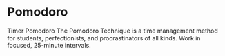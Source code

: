 # Pomodoro
Timer Pomodoro
The Pomodoro Technique is a time management method for students, perfectionists, and procrastinators of all kinds. Work in focused, 25-minute intervals.
